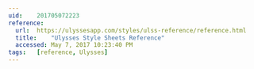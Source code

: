 ```yaml
---
uid:	201705072223
reference:
  url:	https://ulyssesapp.com/styles/ulss-reference/reference.html
  title:	"Ulysses Style Sheets Reference"
  accessed:	May 7, 2017 10:23:40 PM
tags:	[reference, Ulysses]
---
```

